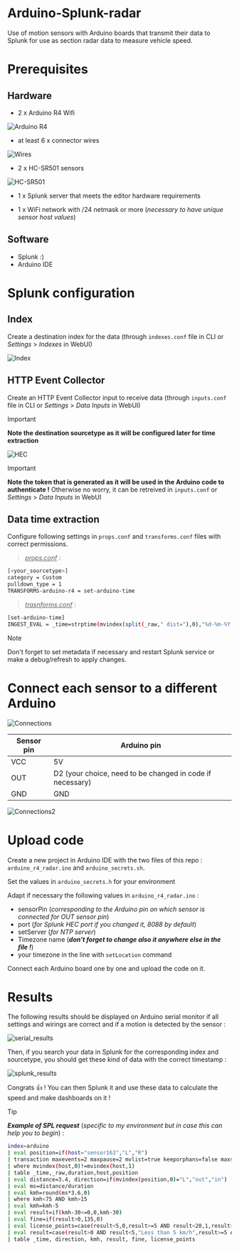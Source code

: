 # Arduino-Splunk-radar
Use of motion sensors with Arduino boards that transmit their data to Splunk for use as section radar data to measure vehicle speed.

# Prerequisites

## Hardware

- 2 x Arduino R4 Wifi

![Arduino R4](https://www.algosecure.fr/blog/img/2024-11-20_02-arduino_r4_wifi.png)

- at least 6 x connector wires

![Wires](https://www.algosecure.fr/blog/img/2024-11-20_03-fils.jpg)

- 2 x HC-SR501 sensors

![HC-SR501](https://external-content.duckduckgo.com/iu/?u=https%3A%2F%2Fwww.javanelec.com%2FCustomAjax%2FGetAppDocument%2Fdb88d946-6fec-4899-b6b3-3fbb62937411%3Ftype%3D2&f=1&nofb=1&ipt=ac269f08d3ad4bc7a556ff21d047584fb203a28ebdbd4d480f01b03de9f31c40&ipo=images)

- 1 x Splunk server that meets the editor hardware requirements

- 1 x WiFi network with /24 netmask or more (_necessary to have unique sensor host values_)

## Software

- Splunk :)
- Arduino IDE 

# Splunk configuration

## Index

Create a destination index for the data (through `indexes.conf` file in CLI or _Settings_ > _Indexes_ in WebUI)

![Index](https://www.algosecure.fr/blog/img/2024-11-20_07-index.png)

## HTTP Event Collector

Create an HTTP Event Collector input to receive data (through `inputs.conf` file in CLI or _Settings_ > _Data Inputs_ in WebUI)

> [!IMPORTANT]
> **Note the destination sourcetype as it will be configured later for time extraction**

![HEC](https://www.algosecure.fr/blog/img/2024-11-20_08-inputs.png)

> [!IMPORTANT]
> **Note the token that is generated as it will be used in the Arduino code to authenticate !**
> Otherwise no worry, it can be retreived in `inputs.conf` or _Settings_ > _Data Inputs_ in WebUI

## Data time extraction

Configure following settings in `props.conf` and `transforms.conf` files with correct permissions.

> <ins>_props.conf_</ins> :
```bash
[<your_sourcetype>]
category = Custom
pulldown_type = 1
TRANSFORMS-arduino-r4 = set-arduino-time
```

> <ins>_trasnforms.conf_</ins> :
```bash
[set-arduino-time]
INGEST_EVAL = _time=strptime(mvindex(split(_raw," dist="),0),"%d-%m-%Y %H:%M:%S.%3Q")
```

> [!NOTE]
> Don't forget to set metadata if necessary and restart Splunk service or make a debug/refresh to apply changes.

# Connect each sensor to a different Arduino

![Connections](https://www.algosecure.fr/blog/img/2024-11-20_05-broches.png)

| Sensor pin | Arduino pin |
|---|---|
|VCC|5V|
|OUT|D2 (your choice, need to be changed in code if necessary)|
|GND|GND|

![Connections2](https://www.algosecure.fr/blog/img/2024-11-20_06-branchements.jpg)

# Upload code

Create a new project in Arduino IDE with the two files of this repo : `arduino_r4_radar.ino` and `arduino_secrets.sh`.

Set the values in `arduino_secrets.h` for your environment 

Adapt if necessary the following values in `arduino_r4_radar.ino` :
- sensorPin (_corresponding to the Arduino pin on which sensor is connected for OUT sensor pin_)
- port (_for Splunk HEC port if you changed it, 8088 by default_)
- setServer (_for NTP server_)
- Timezone name (**_don't forget to change also it anywhere else in the file !_**)
- your timezone in the line with `setLocation` command
  
Connect each Arduino board one by one and upload the code on it.

# Results

The following results should be displayed on Arduino serial monitor if all settings and wirings are correct and if a motion is detected by the sensor :

![serial_results](https://www.algosecure.fr/blog/img/2024-11-20_09-resultats_carte.jpg)

Then, if you search your data in Splunk for the corresponding index and sourcetype, you should get these kind of data with the correct timestamp :

![splunk_results](https://www.algosecure.fr/blog/img/2024-11-20_10-resultats_splunk.jpg)

Congrats :+1: ! You can then Splunk it and use these data to calculate the speed and make dashboards on it !

> [!TIP]
> **_Example of SPL request_** (_specific to my environment but in case this can help you to begin_) :

```bash
index=arduino
| eval position=if(host="sensor163","L","R")
| transaction maxevents=2 maxpause=2 mvlist=true keeporphans=false maxspan=1s
| where mvindex(host,0)!=mvindex(host,1)
| table _time,_raw,duration,host,position
| eval distance=3.4, direction=if(mvindex(position,0)="L","out","in")
| eval ms=distance/duration
| eval kmh=round(ms*3.6,0)
| where kmh<75 AND kmh>15
| eval kmh=kmh-5
| eval result=if(kmh-30<=0,0,kmh-30)
| eval fine=if(result>0,135,0)
| eval license_points=case(result<5,0,result>=5 AND result<20,1,result>=20 AND result<30,2,result>=30 AND result<40,3,result>=40 AND result<50,4,true(),0)
| eval result=case(result>0 AND result<5,"Less than 5 km/h",result>=5 AND result<20,"Beetween 5 and 19 km/h",result>=20 AND result<30,"Beetween 20 and 29 km/h",result>=30 AND result<40,"Beetween 30 and 39 km/h",result>=40 AND result<50,"Beetween 40 and 49 km/h",true(),"OK")
| table _time, direction, kmh, result, fine, license_points
```



